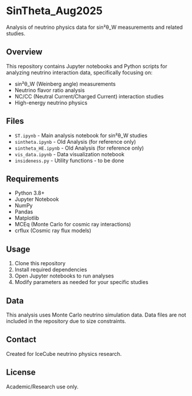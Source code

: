 # SinTheta_Aug2025

Analysis of neutrino physics data for sin²θ_W measurements and related studies.

## Overview

This repository contains Jupyter notebooks and Python scripts for analyzing neutrino interaction data, specifically focusing on:

- sin²θ_W (Weinberg angle) measurements
- Neutrino flavor ratio analysis  
- NC/CC (Neutral Current/Charged Current) interaction studies
- High-energy neutrino physics

## Files

- `ST.ipynb` - Main analysis notebook for sin²θ_W studies
- `sintheta.ipynb` - Old Analysis (for reference only)
- `sintheta_HE.ipynb` - Old Analysis (for reference only)
- `vis_data.ipynb` - Data visualization notebook
- `insideness.py` - Utility functions - to be done

## Requirements

- Python 3.8+
- Jupyter Notebook
- NumPy
- Pandas
- Matplotlib
- MCEq (Monte Carlo for cosmic ray interactions)
- crflux (Cosmic ray flux models)

## Usage

1. Clone this repository
2. Install required dependencies
3. Open Jupyter notebooks to run analyses
4. Modify parameters as needed for your specific studies

## Data

This analysis uses Monte Carlo neutrino simulation data. Data files are not included in the repository due to size constraints.

## Contact

Created for IceCube neutrino physics research.

## License

Academic/Research use only.